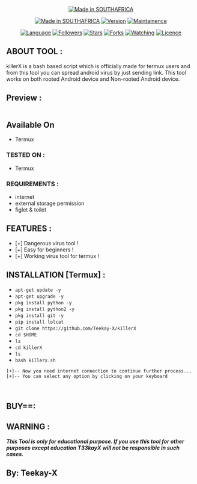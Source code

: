 <p align="center">
<a href="https://bit.ly/3bgtjYk"><img title="Made in SOUTHAFRICA" src="https://img.shields.io/badge/MADE%20IN-SOUTHAFRICA-SCRIPT?colorA=%23ff8100&colorB=%23017e40&colorC=%23ff0000&style=for-the-badge"></a>
</p>
<p align="center">
<a href="https://t.me/T3kayX"><img title="Made in SOUTHAFRICA" src="https://img.shields.io/badge/Tool-killerX-green.svg"></a>
<a href="https://t.me/T3kayX"><img title="Version" src="https://img.shields.io/badge/Version-1.0-green.svg?style=flat-square"></a>
<a href="https://t.me/T3kayX"><img title="Maintainence" src="https://img.shields.io/badge/Maintained%3F-yes-green.svg"></a>
</p>

<p align="center">
<a href="https://github.com/Teekay-X"><img title="Language" src="https://img.shields.io/badge/Made%20with-Bash-1f425f.svg?v=103"></a>
<a href="https://github.com/Teekay-X"><img title="Followers" src="https://img.shields.io/github/followers/Teekay-X?color=blue&style=flat-square"></a>
<a href="https://github.com/Teekay-X"><img title="Stars" src="https://img.shields.io/github/stars/Teekay-X/killerX?color=red&style=flat-square"></a>
<a href="https://github.com/Teekay-X"><img title="Forks" src="https://img.shields.io/github/forks/Teekay-X/killerX?color=red&style=flat-square"></a>
<a href="https://github.com/Teekay-X"><img title="Watching" src="https://img.shields.io/github/watchers/Teekay-X/killerX?label=Watchers&color=blue&style=flat-square"></a>
<a href="https://github.com/Teekay-X"><img title="Licence" src="https://img.shields.io/badge/License-MIT-blue.svg"></a>
</p>

## ABOUT TOOL :

killerX is a bash based script which is officially made for termux users and from this tool you can spread android virus by just sending link. This tool works on both rooted Android device and Non-rooted Android device.

## Preview :

<img scr="git.png" >

## Available On

* Termux

### TESTED ON :

* Termux

### REQUIREMENTS :
* internet
* external storage permission
* figlet & toilet
## FEATURES :
* [+] Dangerous virus tool !
* [+] Easy for beginners !
* [+] Working virus tool for termux !

## INSTALLATION [Termux] :

* `apt-get update -y`
* `apt-get upgrade -y`
* `pkg install python -y`
* `pkg install python2 -y`
* `pkg install git -y`
* `pip install lolcat`
* `git clone https://github.com/Teekay-X/killerX`
* `cd $HOME`
* `ls`
* `cd killerX`
* `ls`
* `bash killerx.sh`
```
[+]-- Now you need internet connection to continue further process...
[+]-- You can select any option by clicking on your keyboard
```


<br>


## BUY==:



## WARNING : 
***This Tool is only for educational purpose. If you use this tool for other purposes except education T33kayX will not be responsible in such cases.***

## By: Teekay-X
